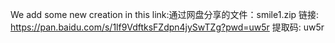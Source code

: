 We add some new creation in this link:通过网盘分享的文件：smile1.zip
链接: https://pan.baidu.com/s/1lf9VdftksFZdpn4jySwTZg?pwd=uw5r 提取码: uw5r
